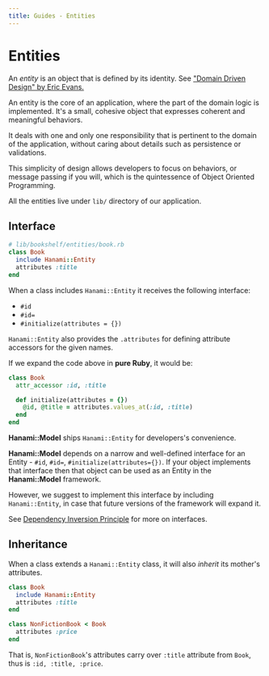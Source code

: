 ```yaml
---
title: Guides - Entities
---
```


# Entities

An _entity_ is an object that is defined by its identity. See ["Domain Driven Design" by Eric Evans.](http://youtube.com/watch?v=7MaYeudL9yo)

An entity is the core of an application, where the part of the domain logic is implemented.
It's a small, cohesive object that expresses coherent and meaningful behaviors.

It deals with one and only one responsibility that is pertinent to the
domain of the application, without caring about details such as persistence
or validations.

This simplicity of design allows developers to focus on behaviors, or
message passing if you will, which is the quintessence of Object Oriented Programming.

All the entities live under `lib/` directory of our application.

## Interface

```ruby
# lib/bookshelf/entities/book.rb
class Book
  include Hanami::Entity
  attributes :title
end
```

When a class includes `Hanami::Entity` it receives the following interface:

  * `#id`
  * `#id=`
  * `#initialize(attributes = {})`

`Hanami::Entity` also provides the `.attributes` for defining attribute accessors for the given names.

If we expand the code above in **pure Ruby**, it would be:

```ruby
class Book
  attr_accessor :id, :title

  def initialize(attributes = {})
    @id, @title = attributes.values_at(:id, :title)
  end
end
```

**Hanami::Model** ships `Hanami::Entity` for developers's convenience.

**Hanami::Model** depends on a narrow and well-defined interface for an Entity - `#id`, `#id=`, `#initialize(attributes={})`.
If your object implements that interface then that object can be used as an Entity in the **Hanami::Model** framework.

However, we suggest to implement this interface by including `Hanami::Entity`, in case that future versions of the framework will expand it.

See [Dependency Inversion Principle](http://en.wikipedia.org/wiki/Dependency_inversion_principle) for more on interfaces.

## Inheritance

When a class extends a `Hanami::Entity` class, it will also *inherit* its mother's attributes.

```ruby
class Book
  include Hanami::Entity
  attributes :title
end

class NonFictionBook < Book
  attributes :price
end
```

That is, `NonFictionBook`'s attributes carry over `:title` attribute from `Book`,
thus is `:id, :title, :price`.
